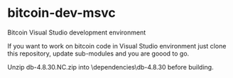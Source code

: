 bitcoin-dev-msvc
================

Bitcoin Visual Studio development environment

If you want to work on bitcoin code in Visual Studio environment just clone this repository, update sub-modules 
and you are goood to go.

Unzip db-4.8.30.NC.zip into \dependencies\db-4.8.30 before building.